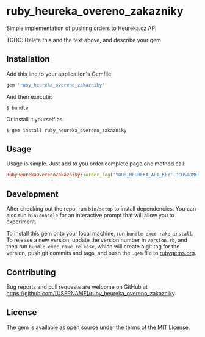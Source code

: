 # ruby_heureka_overeno_zakazniky
Simple implementation of pushing orders to Heureka.cz API


TODO: Delete this and the text above, and describe your gem

## Installation

Add this line to your application's Gemfile:

```ruby
gem 'ruby_heureka_overeno_zakazniky'
```

And then execute:

    $ bundle

Or install it yourself as:

    $ gem install ruby_heureka_overeno_zakazniky

## Usage

Usage is simple. Just add to you order complete page one method call:

```ruby
RubyHeurekaOverenoZakazniky::order_log('YOUR_HEUREKA_API_KEY','CUSTOMERS_EMAIL','ORDER_ID',[ARRAY OF ITEMS ID PURCHASED], 'DEBUG TRUE/FALSE')
```


## Development

After checking out the repo, run `bin/setup` to install dependencies. You can also run `bin/console` for an interactive prompt that will allow you to experiment.

To install this gem onto your local machine, run `bundle exec rake install`. To release a new version, update the version number in `version.rb`, and then run `bundle exec rake release`, which will create a git tag for the version, push git commits and tags, and push the `.gem` file to [rubygems.org](https://rubygems.org).

## Contributing

Bug reports and pull requests are welcome on GitHub at https://github.com/[USERNAME]/ruby_heureka_overeno_zakazniky.


## License

The gem is available as open source under the terms of the [MIT License](http://opensource.org/licenses/MIT).

